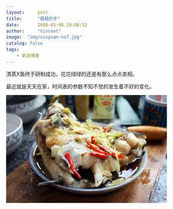 ```yaml
---
layout:     post
title:      "粗糙的手"
date:       2008-05-08 19:06:52
author:     "Vincent"
image:  "img/xinyuan-no7.jpg"
catalog: false
tags:
    - 新浪博客
---
```




清蒸X鱼终于研制成功，花花绿绿的还是有那么点点卖相。


最近就是天天在家，时间表的参数不知不觉的发生着不好的变化。

![/img/sinablog/a2088a1d6dcb4735735c319d31f6cf81.jpeg](/img/sinablog/a2088a1d6dcb4735735c319d31f6cf81.jpeg)



